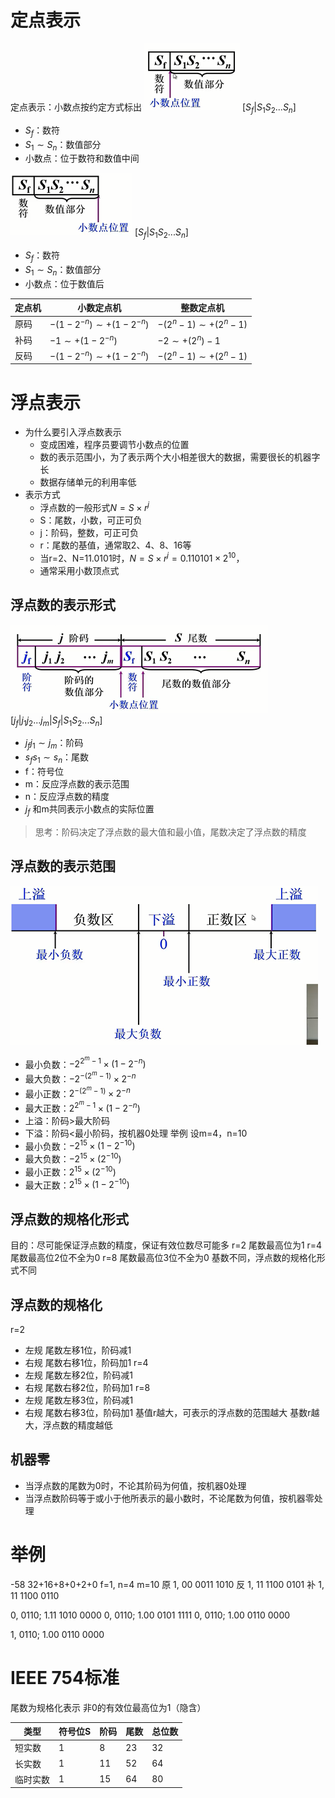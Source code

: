 # 定点表示
定点表示：小数点按约定方式标出
![6.2 img1](vx_images/519123612258689.png)
$\left[S_f|S_1S_2...S_n\right]$
- $S_f$：数符
- $S_1\sim S_n$：数值部分
- 小数点：位于数符和数值中间

![6.2 img2](vx_images/585424712246556.png)
$\left[S_f|S_1S_2...S_n\right]$
- $S_f$：数符
- $S_1\sim S_n$：数值部分
- 小数点：位于数值后

| 定点机 |           小数定点机           |        整数定点机        |
| ------ | ---------------------------- | ---------------------- |
| 原码   | $-(1-2^{-n})\sim+(1-2^{-n})$ | $-(2^n-1)\sim+(2^n-1)$ |
| 补码   | $-1\sim+(1-2^{-n})$          | $-2 \sim+(2^n)-1$      |
| 反码   | $-(1-2^{-n})\sim+(1-2^{-n})$ | $-(2^n-1)\sim+(2^n-1)$ |

# 浮点表示
- 为什么要引入浮点数表示
    - 变成困难，程序员要调节小数点的位置
    - 数的表示范围小，为了表示两个大小相差很大的数据，需要很长的机器字长
    - 数据存储单元的利用率低
- 表示方式
    - 浮点数的一般形式$N=S \times r^j$
    - S：尾数，小数，可正可负
    - j：阶码，整数，可正可负
    - r：尾数的基值，通常取2、4、8、16等
    - 当r=2、N=11.0101时，$N=S \times r^j=0.110101\times2^{10}$，
    - 通常采用小数顶点式
## 浮点数的表示形式
![6.2 img3](vx_images/392810613269580.png)
$\left[j_f|j_1j_2...j_m|S_f|S_1S_2...S_n\right]$
- $j_fj_1\sim j_m$：阶码
- $s_fs_1\sim s_n$：尾数
- f：符号位
- m：反应浮点数的表示范围
- n：反应浮点数的精度
- $j_f$ 和m共同表示小数点的实际位置

> 思考：阶码决定了浮点数的最大值和最小值，尾数决定了浮点数的精度

## 浮点数的表示范围
![6.2 img4](vx_images/153682413264686.png)
- 最小负数：$-2^{2^m-1}\times(1-2^{-n})$
- 最大负数：$-2^{-(2^m-1)}\times2^{-n}$
- 最小正数：$2^{-(2^m-1)}\times2^{-n}$
- 最大正数：$2^{2^m-1}\times(1-2^{-n})$
- 上溢：阶码>最大阶码
- 下溢：阶码<最小阶码，按机器0处理
举例
设m=4，n=10
- 最小负数：$-2^{15}\times(1-2^{-10})$
- 最大负数：$-2^{15}\times(2^{-10})$
- 最小正数：$2^{15}\times(2^{-10})$
- 最大正数：$2^{15}\times(1-2^{-10})$

## 浮点数的规格化形式
目的：尽可能保证浮点数的精度，保证有效位数尽可能多
r=2 尾数最高位为1
r=4 尾数最高位2位不全为0
r=8 尾数最高位3位不全为0
基数不同，浮点数的规格化形式不同
## 浮点数的规格化
r=2
- 左规 尾数左移1位，阶码减1
- 右规 尾数右移1位，阶码加1
r=4
- 左规 尾数左移2位，阶码减1
- 右规 尾数右移2位，阶码加1
r=8
- 左规 尾数左移3位，阶码减1
- 右规 尾数右移3位，阶码加1
基值r越大，可表示的浮点数的范围越大
基数r越大，浮点数的精度越低

## 机器零
- 当浮点数的尾数为0时，不论其阶码为何值，按机器0处理
- 当浮点数阶码等于或小于他所表示的最小数时，不论尾数为何值，按机器零处理

# 举例
-58
32+16+8+0+2+0
f=1, n=4 m=10
原 1, 00 0011 1010
反 1, 11 1100 0101
补 1, 11 1100 0110

0, 0110; 1.11 1010 0000
0, 0110; 1.00 0101 1111
0, 0110; 1.00 0110 0000

1, 0110; 1.00 0110 0000

# IEEE 754标准
尾数为规格化表示
非0的有效位最高位为1（隐含）

|   类型   | 符号位S | 阶码 | 尾数 | 总位数 |
| -------- | ------- | ---- | ---- | ------ |
| 短实数   | 1       | 8    | 23   | 32     |
| 长实数   | 1       | 11   | 52   | 64     |
| 临时实数 | 1       | 15   | 64   | 80     |






















